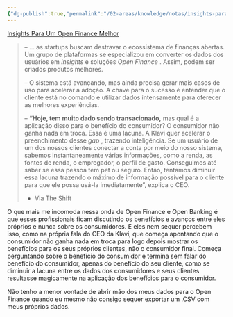 ```yaml
---
{"dg-publish":true,"permalink":"/02-areas/knowledge/notas/insights-para-um-open-finance-melhor-caguei/","tags":["notas","open finance","open banking"]}
---
```



[Insights Para Um Open Finance Melhor](https://mailchi.mp/theshift.info/insights-para-um-open-finance-melhor?e=e3227cb470)

> – … as startups buscam destravar o ecossistema de finanças abertas. Um grupo de plataformas se especializou em converter os dados dos usuários em _insights_ e soluções _Open Finance_ . Assim, podem ser criados produtos melhores.  
>   
> – O sistema está avançando, mas ainda precisa gerar mais casos de uso para acelerar a adoção. A chave para o sucesso é entender que o cliente está no comando e utilizar dados intensamente para oferecer as melhores experiências.  
>   
> – **“Hoje, tem muito dado sendo transacionado,** mas qual é a aplicação disso para o benefício do consumidor? O consumidor não ganha nada em troca. Essa é uma lacuna. A Klavi quer acelerar o preenchimento desse _gap_ , trazendo inteligência. Se um usuário de um dos nossos clientes conectar a conta por meio do nosso sistema, sabemos instantaneamente várias informações, como a renda, as fontes de renda, o empregador, o perfil de gasto. Conseguimos até saber se essa pessoa tem pet ou seguro. Então, tentamos diminuir essa lacuna trazendo o máximo de informação possível para o cliente para que ele possa usá-la imediatamente”, explica o CEO.
> 
> - Via The Shift

O que mais me incomoda nessa onda de Open Finance e Open Banking é que esses profissionais ficam discutindo os benefícios e avanços entre eles próprios e nunca sobre os consumidores. E eles nem sequer percebem isso, como na própria fala do CEO da Klavi, que começa apontando que o consumidor não ganha nada em troca para logo depois mostrar os benefícios para os seus próprios clientes, não o consumidor final. Começa perguntando sobre o benefício do consumidor e termina sem falar do benefício do consumidor, apenas do benefício do seu cliente, como se diminuir a lacuna entre os dados dos consumidores e seus clientes resultasse magicamente na aplicação dos benefícios para o consumidor.

Não tenho a menor vontade de abrir mão dos meus dados para o Open Finance quando eu mesmo não consigo sequer exportar um .CSV com meus próprios dados.